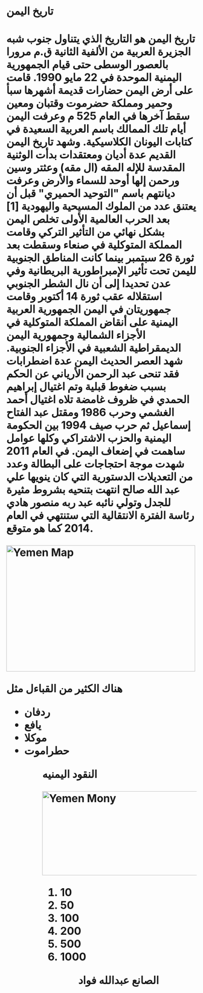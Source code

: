 <html>
 <head>
</head>
 <script data-ad-client="ca-pub-8920543175457486" async src="https://pagead2.googlesyndication.com/pagead/js/adsbygoogle.js"></script>
 <body>
  
<h1>تاريخ اليمن<h1/>
 



<main>

<p>
تاريخ اليمن هو التاريخ الذي يتناول جنوب شبه الجزيرة
 العربية من الألفية الثانية ق.م مرورا بالعصور الوسطى حتى قيام الجمهورية اليمنية الموحدة في 22 مايو
  1990. قامت على أرض اليمن حضارات قديمة أشهرها سبأ وحمير ومملكة حضرموت وقتبان ومعين سقط آخرها في العام 525 م وعرفت اليمن أيام تلك الممالك باسم العربية السعيدة
  في كتابات اليونان الكلاسيكية. وشهد تاريخ اليمن القديم عدة أديان ومعتقدات بدأت الوثنية المقدسة للإله المقه (ال مقه) وعثتر وسين
  ورحمن إلها أوحد للسماء والأرض وعرفت ديانتهم باسم "التوحيد الحميري" قبل أن يعتنق عدد من الملوك المسيحية واليهودية [1]
بعد الحرب العالمية الأولى تخلص اليمن بشكل نهائي من التأثير 
التركي وقامت المملكة المتوكلية في صنعاء
 وسقطت بعد ثورة 26 سبتمبر بينما كانت المناطق الجنوبية لليمن تحت تأثير الإمبراطورية البريطانية وفي عدن تحديدا إلى أن نال الشطر الجنوبي استقلاله عقب ثورة 14 أكتوبر
وقامت جمهوريتان في 
اليمن الجمهورية العربية اليمنية على أنقاض المملكة المتوكلية في الأجزاء الشمالية وجمهورية اليمن الديمقراطية الشعبية في الأجزاء الجنوبية. شهد العصر الحديث اليمن عدة 
اضطرابات فقد تنحى عبد الرحمن الأرياني عن الحكم بسبب ضغوط قبلية
 وتم اغتيال إبراهيم الحمدي في ظروف غامضة تلاه 
 اغتيال أحمد الغشمي وحرب 1986 ومقتل عبد الفتاح إسماعيل ثم حرب صيف 1994 بين الحكومة اليمنية والحزب الاشتراكي وكلها عوامل ساهمت في إضعاف اليمن. في
 العام 2011 شهدت موجة احتجاجات على البطالة وعدد من التعديلات الدستورية التي كان ينويها علي عبد الله صالح انتهت بتنحيه بشروط مثيرة للجدل وتولي نائبه عبد
 ربه منصور هادي رئاسة الفترة الانتقالية التي ستنتهي في العام 2014 كما هو متوقع.
<p/>
<img src="https://wwwnc.cdc.gov/travel/images/map-yemen.png" alt="Yemen Map" width="500" height="333">

<main/>

<p> هناك الكثير من القباءل مثل <p/>
<p>
<ul>


<li>ردفان</li>
<li>يافع</li>
<li>موكلا</li>
<li>حطراموت</li>
<ul/>
   <p/>

<p>النقود اليمنيه<p/>
<img src="https://blogs.lse.ac.uk/mec/files/2017/06/Currency.jpg" alt="Yemen Mony" width="500" height="222">


<ol>

<li>10</li>

<li>50</li>

<li>100</li>

<li>200</li>

<li>500</li>

<li>1000</li>


<ol/>







<p> الصانع عبدالله فواد<p/>
<body/>
<html/>

